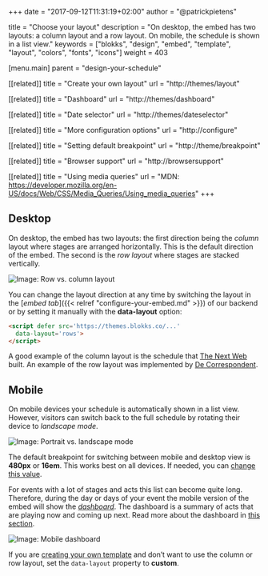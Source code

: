 +++
date            = "2017-09-12T11:31:19+02:00"
author          = "@patrickpietens"

title           = "Choose your layout"
description     = "On desktop, the embed has two layouts: a column layout and a row layout. On mobile, the schedule is shown in a list view."
keywords        = ["blokks", "design", "embed", "template", "layout", "colors", "fonts", "icons"]
weight          = 403

[menu.main]
parent          = "design-your-schedule"

[[related]]
title = "Create your own layout"
url = "http://themes/layout"

[[related]]
title = "Dashboard"
url = "http://themes/dashboard"

[[related]]
title = "Date selector"
url = "http://themes/dateselector"

[[related]]
title = "More configuration options"
url = "http://configure"

[[related]]
title = "Setting default breakpoint"
url = "http://theme/breakpoint"

[[related]]
title = "Browser support"
url = "http://browsersupport"

[[related]]
title = "Using media queries"
url = "MDN: https://developer.mozilla.org/en-US/docs/Web/CSS/Media_Queries/Using_media_queries"
+++

## Desktop
On desktop, the embed has two layouts: the first direction being the *column* layout where stages are arranged horizontally. This is the default direction of the embed. The second is the *row layout* where stages are stacked vertically.

![Image: Row vs. column layout](https://blokks.co/docs/images/rowsandcolumns.gif)

You can change the layout direction at any time by switching the layout in the [*embed tab*]({{< relref "configure-your-embed.md" >}}) of our backend or by setting it manually with the **data-layout** option:

```html
<script defer src='https://themes.blokks.co/...'
  data-layout='rows'>
</script>
```

A good example of the column layout is the schedule that [The Next Web](https://blokks.co/schedules/tnw2017) built. An example of the row layout was implemented by [De Correspondent](https://decorrespondent.nl/evenementen/7/festival-der-vooruitgang/programma).

## Mobile
On mobile devices your schedule is automatically shown in a list view. However, visitors can switch back to the full schedule by rotating their device to *landscape mode*.

![Image: Portrait vs. landscape mode](https://blokks.co/docs/images/animation.gif)

The default breakpoint for switching between mobile and desktop view is **480px** or **16em**. This works best on all devices. If needed, you can [change this value](http://configure/breakpoints).

For events with a lot of stages and acts this list can become quite long. Therefore, during the day or days of your event the mobile version of the embed will show the [*dashboard*](http://design/dashboard). The dashboard is a summary of acts that are playing now and coming up next. Read more about the dashboard in [this section](http://themes/structure#dashboard).

![Image: Mobile dashboard](http://dashboard.png)

<span class='note'>If you are [creating your own template](http://themes/intro) and don’t want to use the column or row layout, set the `data-layout` property to **custom**.</span>